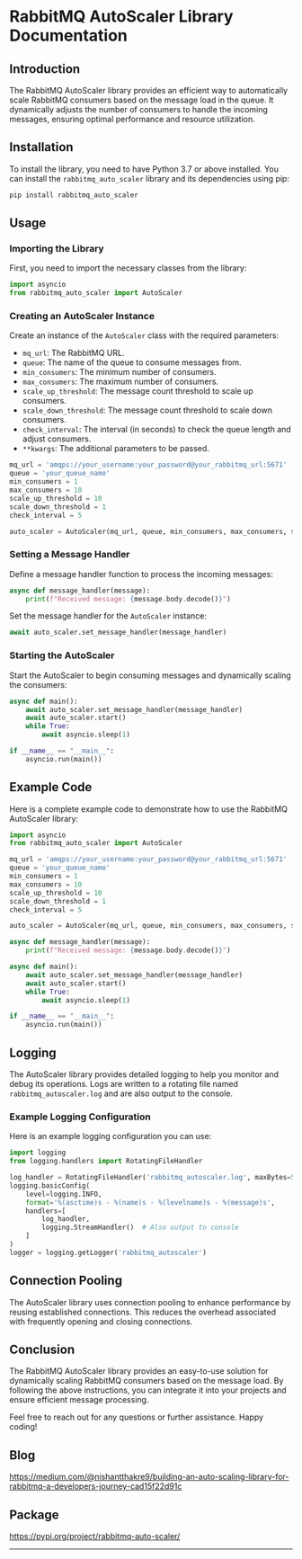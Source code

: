 # RabbitMQ AutoScaler Library Documentation

## Introduction

The RabbitMQ AutoScaler library provides an efficient way to automatically scale RabbitMQ consumers based on the message load in the queue. It dynamically adjusts the number of consumers to handle the incoming messages, ensuring optimal performance and resource utilization.

## Installation

To install the library, you need to have Python 3.7 or above installed. You can install the `rabbitmq_auto_scaler` library and its dependencies using pip:

```bash
pip install rabbitmq_auto_scaler
```

## Usage

### Importing the Library

First, you need to import the necessary classes from the library:

```python
import asyncio
from rabbitmq_auto_scaler import AutoScaler
```

### Creating an AutoScaler Instance

Create an instance of the `AutoScaler` class with the required parameters:

- `mq_url`: The RabbitMQ URL.
- `queue`: The name of the queue to consume messages from.
- `min_consumers`: The minimum number of consumers.
- `max_consumers`: The maximum number of consumers.
- `scale_up_threshold`: The message count threshold to scale up consumers.
- `scale_down_threshold`: The message count threshold to scale down consumers.
- `check_interval`: The interval (in seconds) to check the queue length and adjust consumers.
- `**kwargs`: The additional parameters to be passed.

```python
mq_url = 'amqps://your_username:your_password@your_rabbitmq_url:5671'
queue = 'your_queue_name'
min_consumers = 1
max_consumers = 10
scale_up_threshold = 10
scale_down_threshold = 1
check_interval = 5

auto_scaler = AutoScaler(mq_url, queue, min_consumers, max_consumers, scale_up_threshold, scale_down_threshold, check_interval)
```

### Setting a Message Handler

Define a message handler function to process the incoming messages:

```python
async def message_handler(message):
    print(f"Received message: {message.body.decode()}")
```

Set the message handler for the `AutoScaler` instance:

```python
await auto_scaler.set_message_handler(message_handler)
```

### Starting the AutoScaler

Start the AutoScaler to begin consuming messages and dynamically scaling the consumers:

```python
async def main():
    await auto_scaler.set_message_handler(message_handler)
    await auto_scaler.start()
    while True:
        await asyncio.sleep(1)

if __name__ == "__main__":
    asyncio.run(main())
```

## Example Code

Here is a complete example code to demonstrate how to use the RabbitMQ AutoScaler library:

```python
import asyncio
from rabbitmq_auto_scaler import AutoScaler

mq_url = 'amqps://your_username:your_password@your_rabbitmq_url:5671'
queue = 'your_queue_name'
min_consumers = 1
max_consumers = 10
scale_up_threshold = 10
scale_down_threshold = 1
check_interval = 5

auto_scaler = AutoScaler(mq_url, queue, min_consumers, max_consumers, scale_up_threshold, scale_down_threshold, check_interval)

async def message_handler(message):
    print(f"Received message: {message.body.decode()}")

async def main():
    await auto_scaler.set_message_handler(message_handler)
    await auto_scaler.start()
    while True:
        await asyncio.sleep(1)

if __name__ == "__main__":
    asyncio.run(main())
```

## Logging

The AutoScaler library provides detailed logging to help you monitor and debug its operations. Logs are written to a rotating file named `rabbitmq_autoscaler.log` and are also output to the console.

### Example Logging Configuration

Here is an example logging configuration you can use:

```python
import logging
from logging.handlers import RotatingFileHandler

log_handler = RotatingFileHandler('rabbitmq_autoscaler.log', maxBytes=5*1024*1024, backupCount=3)
logging.basicConfig(
    level=logging.INFO,
    format='%(asctime)s - %(name)s - %(levelname)s - %(message)s',
    handlers=[
        log_handler,
        logging.StreamHandler()  # Also output to console
    ]
)
logger = logging.getLogger('rabbitmq_autoscaler')
```

## Connection Pooling

The AutoScaler library uses connection pooling to enhance performance by reusing established connections. This reduces the overhead associated with frequently opening and closing connections.

## Conclusion

The RabbitMQ AutoScaler library provides an easy-to-use solution for dynamically scaling RabbitMQ consumers based on the message load. By following the above instructions, you can integrate it into your projects and ensure efficient message processing.

Feel free to reach out for any questions or further assistance. Happy coding!

## Blog
https://medium.com/@nishantthakre9/building-an-auto-scaling-library-for-rabbitmq-a-developers-journey-cad15f22d91c

## Package
https://pypi.org/project/rabbitmq-auto-scaler/

---
